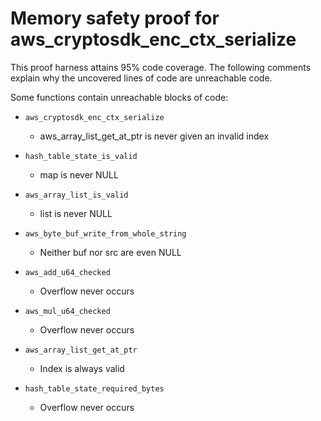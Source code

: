 # Memory safety proof for aws_cryptosdk_enc_ctx_serialize

This proof harness attains 95% code coverage.  The following comments explain
why the uncovered lines of code are unreachable code.

Some functions contain unreachable blocks of code:

* `aws_cryptosdk_enc_ctx_serialize`

    * aws_array_list_get_at_ptr is never given an invalid index

* `hash_table_state_is_valid`

    *  map is never NULL

* `aws_array_list_is_valid`

    *  list is never NULL

* `aws_byte_buf_write_from_whole_string`

    *  Neither buf nor src are even NULL

* `aws_add_u64_checked`

    *  Overflow never occurs 

* `aws_mul_u64_checked`

    *  Overflow never occurs 

* `aws_array_list_get_at_ptr`

    *  Index is always valid

* `hash_table_state_required_bytes`

    *  Overflow never occurs